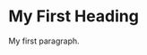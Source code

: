 <!DOCTYPE html>
<html>
<head>
<title>Ocean Pollution</title>
</head>
<body>

<h1>My First Heading</h1>
<p>My first paragraph.</p>

</body>
</html>
